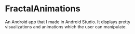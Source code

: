FractalAnimations
=================

An Android app that I made in Android Studio. It displays pretty visualizations and animations which the user can manipulate.
